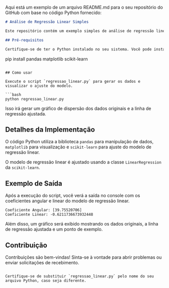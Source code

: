 Aqui está um exemplo de um arquivo README.md para o seu repositório do GitHub com base no código Python fornecido:

```markdown
# Análise de Regressão Linear Simples

Este repositório contém um exemplo simples de análise de regressão linear usando Python. O código Python gera uma amostra aleatória de dados bidimensionais e ajusta um modelo de regressão linear a esses dados.

## Pré-requisitos

Certifique-se de ter o Python instalado no seu sistema. Você pode instalar as dependências necessárias executando:

```
pip install pandas matplotlib scikit-learn
```

## Como usar

Execute o script `regressao_linear.py` para gerar os dados e visualizar o ajuste do modelo.

```bash
python regressao_linear.py
```

Isso irá gerar um gráfico de dispersão dos dados originais e a linha de regressão ajustada.

## Detalhes da Implementação

O código Python utiliza a biblioteca `pandas` para manipulação de dados, `matplotlib` para visualização e `scikit-learn` para ajuste do modelo de regressão linear.

O modelo de regressão linear é ajustado usando a classe `LinearRegression` da `scikit-learn`.

## Exemplo de Saída

Após a execução do script, você verá a saída no console com os coeficientes angular e linear do modelo de regressão linear.

```
Coeficiente Angular: [39.75520706]
Coeficiente Linear: -0.6211736673932448
```

Além disso, um gráfico será exibido mostrando os dados originais, a linha de regressão ajustada e um ponto de exemplo.

## Contribuição

Contribuições são bem-vindas! Sinta-se à vontade para abrir problemas ou enviar solicitações de recebimento.

```

Certifique-se de substituir `regressao_linear.py` pelo nome do seu arquivo Python, caso seja diferente.
